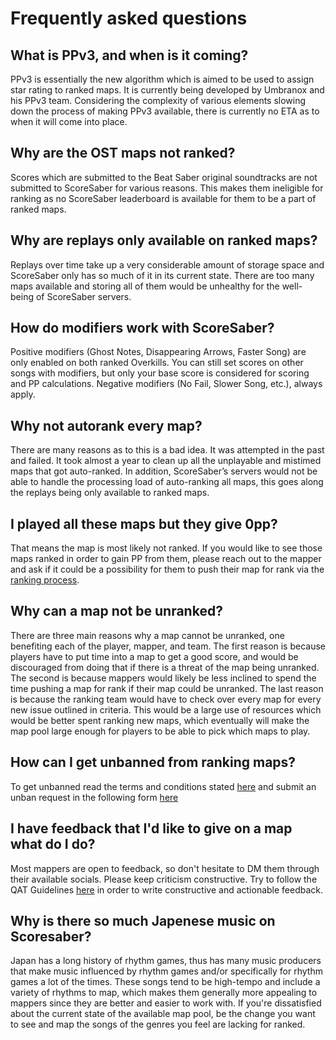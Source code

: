 # Frequently asked questions

## What is PPv3, and when is it coming?

PPv3 is essentially the new algorithm which is aimed to be used to assign star rating to ranked maps. It is currently being developed by Umbranox and his PPv3 team. Considering the complexity of various elements slowing down the process of making PPv3 available, there is currently no ETA as to when it will come into place.

## Why are the OST maps not ranked?

Scores which are submitted to the Beat Saber original soundtracks are not submitted to ScoreSaber for various reasons. This makes them ineligible for ranking as no ScoreSaber leaderboard is available for them to be a part of ranked maps.

## Why are replays only available on ranked maps?

Replays over time take up a very considerable amount of storage space and ScoreSaber only has so much of it in its current state. There are too many maps available and storing all of them would be unhealthy for the well-being of ScoreSaber servers. 

## How do modifiers work with ScoreSaber?

Positive modifiers (Ghost Notes, Disappearing Arrows, Faster Song) are only enabled on both ranked Overkills. You can still set scores on other songs with modifiers, but only your base score is considered for scoring and PP calculations. Negative modifiers (No Fail, Slower Song, etc.), always apply.

## Why not autorank every map?

There are many reasons as to this is a bad idea. It was attempted in the past and failed. It took almost a year to clean up all the unplayable and mistimed maps that got auto-ranked. In addition, ScoreSaber’s servers would not be able to handle the processing load of auto-ranking all maps, this goes along the replays being only available to ranked maps.

## I played all these maps but they give 0pp?

That means the map is most likely not ranked. If you would like to see those maps ranked in order to gain PP from them, please reach out to the mapper and ask if it could be a possibility for them to push their map for rank via the [ranking process](./ranking-system.md/#ranking-process).


## Why can a map not be unranked?

There are three main reasons why a map cannot be unranked, one benefiting each of the player, mapper, and team. The first reason is because players have to put time into a map to get a good score, and would be discouraged from doing that if there is a threat of the map being unranked. The second is because mappers would likely be less inclined to spend the time pushing a map for rank if their map could be unranked. The last reason is because the ranking team would have to check over every map for every new issue outlined in criteria. This would be a large use of resources which would be better spent ranking new maps, which eventually will make the map pool large enough for players to be able to pick which maps to play.


## How can I get unbanned from ranking maps?

To get unbanned read the terms and conditions stated [here](./ranking/ranking-unban-system-and-terms.md) and submit an unban request in the following form [here](https://forms.gle/mLmEpxJ25eSabX9R8)


## I have feedback that I'd like to give on a map what do I do?

Most mappers are open to feedback, so don't hesitate to DM them through their available socials. Please keep criticism constructive. Try to follow the QAT Guidelines [here](https://docs.google.com/document/d/1eSDEklRYLTRzQjHyVn7NHc3snsmAjzANEmFsQdQ9vLo) in order to write constructive and actionable feedback.

## Why is there so much Japenese music on Scoresaber?

Japan has a long history of rhythm games, thus has many music producers that make music influenced by rhythm games and/or specifically for rhythm games a lot of the times. These songs tend to be high-tempo and include a variety of rhythms to map, which makes them generally more appealing to mappers since they are better and easier to work with. If you're dissatisfied about the current state of the available map pool, be the change you want to see and map the songs of the genres you feel are lacking for ranked.

